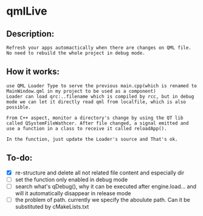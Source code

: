 # qmlLive
## Description:
    Refresh your apps automactically when there are changes on QML file.
    No need to rebuild the whole project in debug mode.

## How it works:
    use QML Loader Type to serve the previous main.cpp(which is renamed to MainWindow.qml in my project to be used as a component)
	Loader can load qrc:..filename which is compiled by rcc, but in debug mode we can let it directly read qml from localfile, which is also possible.

    From C++ aspect, monitor a directory's change by using the QT lib called QSystemFileWathcer. After file changed, a signal emitted and use a function in a class to receive it called reloadApp().

    In the function, just update the Loader's source and That's ok.

## To-do:
- [X] re-structure and delete all not related file content and especially dir
- [ ] set the function only enabled in debug mode
- [ ] search what's qDebug(), why it can be executed after engine.load...
and will it automatically disappear in release mode
- [ ] the problem of path. currently we specify the aboulute path. Can it be substituted by cMakeLists.txt
